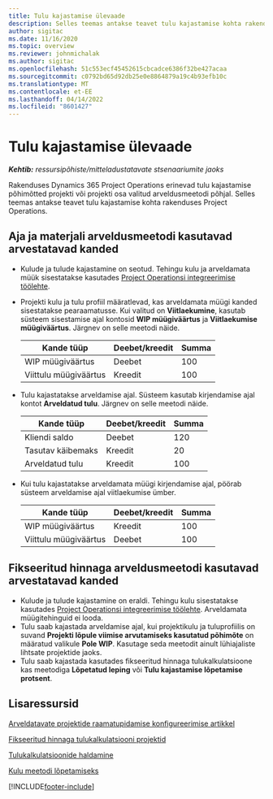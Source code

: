 ```yaml
---
title: Tulu kajastamise ülevaade
description: Selles teemas antakse teavet tulu kajastamise kohta rakenduses Project Operations.
author: sigitac
ms.date: 11/16/2020
ms.topic: overview
ms.reviewer: johnmichalak
ms.author: sigitac
ms.openlocfilehash: 51c553ecf45452615cbcadce6386f32be427acaa
ms.sourcegitcommit: c0792bd65d92db25e0e8864879a19c4b93efb10c
ms.translationtype: MT
ms.contentlocale: et-EE
ms.lasthandoff: 04/14/2022
ms.locfileid: "8601427"
---
```

# <a name="revenue-recognition-overview"></a>Tulu kajastamise ülevaade

_**Kehtib:** ressursipõhiste/mitteladustatavate stsenaariumite jaoks_

Rakenduses Dynamics 365 Project Operations erinevad tulu kajastamise põhimõtted projekti või projekti osa valitud arveldusmeetodi põhjal. Selles teemas antakse teavet tulu kajastamise kohta rakenduses Project Operations.

## <a name="transactions-accounted-using-time-and-material-billing-method"></a>Aja ja materjali arveldusmeetodi kasutavad arvestatavad kanded

- Kulude ja tulude kajastamine on seotud. Tehingu kulu ja arveldamata müük sisestatakse kasutades [Project Operationsi integreerimise töölehte](../project-accounting/project-operations-integration-journal.md).
- Projekti kulu ja tulu profiil määratlevad, kas arveldamata müügi kanded sisestatakse pearaamatusse. Kui valitud on **Viitlaekumine**, kasutab süsteem sisestamise ajal kontosid **WIP müügiväärtus** ja **Viitlaekumise müügiväärtus**. Järgnev on selle meetodi näide.  

  | Kande tüüp | Deebet/kreedit | Summa |
  | --- | --- | --- |
  | WIP müügiväärtus | Deebet | 100 |
  | Viittulu müügiväärtus | Kreedit | 100 |

- Tulu kajastatakse arveldamise ajal. Süsteem kasutab kirjendamise ajal kontot **Arveldatud tulu**. Järgnev on selle meetodi näide.  

  | Kande tüüp | Deebet/kreedit | Summa |
  | --- | --- | --- |
  | Kliendi saldo | Deebet | 120 |
  | Tasutav käibemaks | Kreedit | 20 |
  | Arveldatud tulu | Kreedit | 100 |

- Kui tulu kajastatakse arveldamata müügi kirjendamise ajal, pöörab süsteem arveldamise ajal viitlaekumise ümber.

  | Kande tüüp | Deebet/kreedit | Summa |
  | --- | --- | --- |
  | WIP müügiväärtus | Kreedit | 100 |
  | Viittulu müügiväärtus | Deebet | 100 |

## <a name="transactions-accounted-using-the-fixed-price-billing-method"></a>Fikseeritud hinnaga arveldusmeetodi kasutavad arvestatavad kanded

- Kulude ja tulude kajastamine on eraldi. Tehingu kulu sisestatakse kasutades [Project Operationsi integreerimise töölehte](../project-accounting/project-operations-integration-journal.md). Arveldamata müügitehinguid ei looda.
- Tulu saab kajastada arveldamise ajal, kui projektikulu ja tuluprofiilis on suvand **Projekti lõpule viimise arvutamiseks kasutatud põhimõte** on määratud valikule **Pole WIP**. Kasutage seda meetodit ainult lühiajaliste lihtsate projektide jaoks.
- Tulu saab kajastada kasutades fikseeritud hinnaga tulukalkulatsioone kas meetodiga **Lõpetatud leping** või **Tulu kajastamise lõpetamise protsent**.

## <a name="additional-resources"></a>Lisaressursid
[Arveldatavate projektide raamatupidamise konfigureerimise artikkel](../project-accounting/configure-accounting-billable-projects.md)

[Fikseeritud hinnaga tulukalkulatsiooni projektid](rev-rec-percentage-completion-method.md)

[Tulukalkulatsioonide haldamine](rev-rec-completed-contract-method.md)

[Kulu meetodi lõpetamiseks](cost-complete-methods.md)


[!INCLUDE[footer-include](../includes/footer-banner.md)]